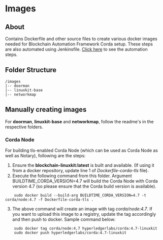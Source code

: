 # Images

## About
Contains Dockerfile and other source files to create various docker images needed for Blockchain Automation Framework Corda setup. These steps are also automated using Jenkinsfile. [Click here](/automation/r3-corda/README.md) to see the automation steps. 

## Folder Structure ##
```
/images
|-- doorman
|-- linuxkit-base
|-- networkmap
```
## Manually creating images ##
For **doorman**, **linuxkit-base** and **networkmap**, follow the readme's in the respective folders.

### Corda Node ###

For building tls-enabled Corda Node (which can be used as Corda Node as well as Notary), following are the steps:
1. Ensure the **blockchain-linuxkit:latest** is built and available. (If using it from a docker repository, update line 1 of *Dockerfile-corda-tls* file).
2. Execute the following command from this folder. Argument BUILDTIME_CORDA_VERSION=4.7 will build the Corda Node with Corda version 4.7 (so please ensure that the Corda build version is available).
```
	sudo docker build --build-arg BUILDTIME_CORDA_VERSION=4.7 -t corda/node:4.7 -f Dockerfile-corda-tls .

```
3. The above command will create an image with tag *corda/node:4.7*. If you want to upload this image to a registry, update the tag accordingly and then push to docker. Sample command below:
```
	sudo docker tag corda/node:4.7 hyperledgerlabs/corda:4.7-linuxkit
	sudo docker push hyperledgerlabs/corda:4.7-linuxkit
```
